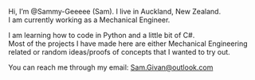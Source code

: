 Hi, I’m @Sammy-Geeeee (Sam). I live in Auckland, New Zealand.      
I am currently working as a Mechanical Engineer.      
  
I am learning how to code in Python and a little bit of C#.     
Most of the projects I have made here are either Mechanical Engineering related or random ideas/proofs of concepts that I wanted to try out.    
  
You can reach me through my email: Sam.Givan@outlook.com    
      
